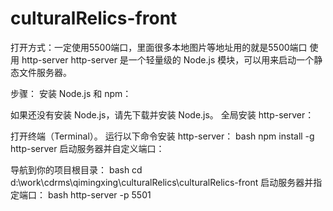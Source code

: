 ﻿# culturalRelics-front
打开方式：一定使用5500端口，里面很多本地图片等地址用的就是5500端口
使用 http-server
http-server 是一个轻量级的 Node.js 模块，可以用来启动一个静态文件服务器。

步骤：
安装 Node.js 和 npm：

如果还没有安装 Node.js，请先下载并安装 Node.js。
全局安装 http-server：

打开终端（Terminal）。
运行以下命令安装 http-server：
bash
npm install -g http-server
启动服务器并自定义端口：

导航到你的项目根目录：
bash
cd d:\work\cdrms\qimingxing\culturalRelics\culturalRelics-front
启动服务器并指定端口：
bash
http-server -p 5501
